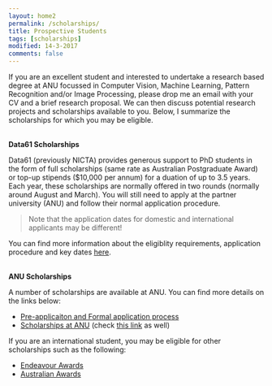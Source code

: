 ```yaml
---
layout: home2
permalink: /scholarships/
title: Prospective Students
tags: [scholarships]
modified: 14-3-2017
comments: false
---
```


If you are an excellent student and interested to undertake a research based degree at ANU focussed in Computer Vision, Machine Learning, Pattern Recognition and/or Image Processing, please drop me an email with your CV and a brief research proposal. We can then discuss potential research projects and scholarships available to you. Below, I summarize the scholarships for which you may be eligible. <br><br>

**Data61 Scholarships**

Data61 (previously NICTA) provides generous support to PhD students in the form of full scholarships (same rate as Australian Postgraduate Award) or top-up stipends ($10,000 per annum) for a duation of up to 3.5 years. Each year, these scholarships are normally offered in two rounds (normally around August and March). You will still need to apply at the partner university (ANU) and follow their normal application procedure. 
> Note that the application dates for domestic and international applicants may be different!

You can find more information about the eligiblity requirements, application procedure and key dates [here](http://www.data61.csiro.au/en/Collaborate-with-us/Universities/Data61-Scholarship-Program). <br><br>


**ANU Scholarships**

A number of scholarships are available at ANU. You can find more details on the links below:
* [Pre-applicaiton and Formal application process](https://cecs.anu.edu.au/study/graduate-research#5)
* [Scholarships at ANU](http://www.anu.edu.au/students/scholarships-support/anu-phd-scholarships) (check [this link](http://www.anu.edu.au/students/scholarships-support/anu-university-research-scholarships) as well)  

If you are an international student, you may be eligible for other scholarships such as the following:
* [Endeavour Awards](https://internationaleducation.gov.au/endeavour%20program/scholarships-and-fellowships/international-applicants/pages/international-applicants.aspx)
* [Australian Awards](http://australiaawards.gov.au/Pages/default.aspx)
